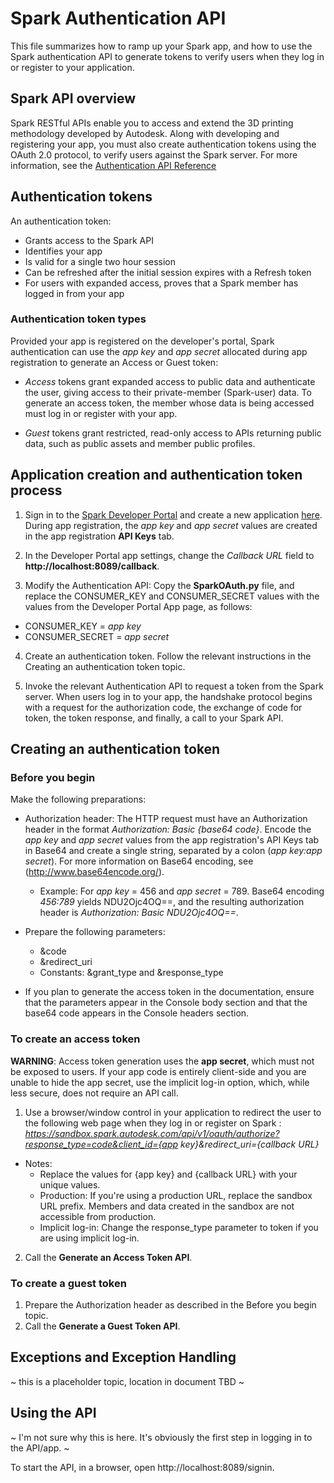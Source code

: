 # Spark Authentication API

This file summarizes how to ramp up your Spark app, and how to use the Spark authentication API to generate tokens to verify users when they log in or register to your application.

## Spark API overview

Spark RESTful APIs enable you to access and extend the 3D printing methodology developed by Autodesk. Along with developing and registering your app, you must also create authentication tokens using the OAuth 2.0 protocol, to verify users against the Spark server. For more information, see the [Authentication API Reference](http://docs.sparkauthentication.apiary.io/#reference/response-fields)

## Authentication tokens

An authentication token: 
* Grants access to the Spark API
* Identifies your app
* Is valid for a single two hour session
* Can be refreshed after the initial session expires with a Refresh token
* For users with expanded access, proves that a Spark member has logged in from your app

### Authentication token types

Provided your app is registered on the developer's portal, Spark authentication can use the *app key* and *app secret*  allocated during app registration to generate an Access or Guest token:

* *Access* tokens grant expanded access to public data and authenticate the user, giving access to their private-member (Spark-user) data. To generate an access token, the member whose data is being accessed must log in or register with your app.

* *Guest* tokens grant restricted, read-only access to APIs returning public data, such as public assets and member public profiles.

## Application creation and authentication token process

1. Sign in to the [Spark Developer Portal](https://spark.autodesk.com/developers/) and create a new application [here](https://spark.autodesk.com/developers/getStarted). During app registration, the *app key* and *app secret* values are  created in the app registration **API Keys** tab.

2. In the Developer Portal app settings, change the *Callback URL* field to **http://localhost:8089/callback**.

3. Modify the Authentication API: Copy the **SparkOAuth.py** file, and replace the CONSUMER_KEY and CONSUMER_SECRET values with the values from the Developer Portal App page, as follows: 
  * CONSUMER_KEY = *app key*
  * CONSUMER_SECRET = *app secret*

4. Create an authentication token. Follow the relevant instructions in the Creating an authentication token topic.

5. Invoke the relevant Authentication API to request a token from the Spark server. When users log in to your app, the handshake protocol begins with a request for the authorization code, the exchange of code for token, the token response, and finally, a call to your Spark API.

## Creating an authentication token

### Before you begin
Make the following preparations: 

* Authorization header: The HTTP request must have an Authorization header in the format *Authorization: Basic {base64 code}*. Encode the *app key* and *app secret* values from the app registration's API Keys tab in Base64 and create a single string, separated by a colon (*app key:app secret*). For more information on Base64 encoding, see (http://www.base64encode.org/).
  * Example: For *app key* = 456 and *app secret* = 789. Base64 encoding *456:789* yields NDU2Ojc4OQ==, and the resulting authorization header is *Authorization: Basic NDU2Ojc4OQ==*.

* Prepare the following parameters: 
  * &code 
  * &redirect_uri
  * Constants: &grant_type and &response_type

* If you plan to generate the access token in the documentation, ensure that the parameters appear in the Console body section and that the base64 code appears in the Console headers section.

### To create an access token

**WARNING**: Access token generation uses the **app secret**, which must not be exposed to users. If your app code is entirely client-side and you are unable to hide the app secret, use the implicit log-in option, which, while less secure, does not require an API call.

1.  Use a browser/window control in your application to redirect the user to the following web page when they log in or register on Spark : *https://sandbox.spark.autodesk.com/api/v1/oauth/authorize?response_type=code&client_id={app key}&redirect_uri={callback URL}*
  * Notes:
    * Replace the values for {app key} and {callback URL} with your unique values.
    * Production: If you're using a production URL, replace the sandbox URL prefix. Members and data created in the sandbox are not accessible from production.
    * Implicit log-in: Change the response_type parameter to token if you are using implicit log-in.

2.  Call the **Generate an Access Token API**. 
 
### To create a guest token

1. Prepare the Authorization header as described in the Before you begin topic.
2. Call the **Generate a Guest Token API**.


## Exceptions and Exception Handling
~ this is a placeholder topic, location in document TBD ~

## Using the API  
~ I'm not sure why this is here. It's obviously the first step in logging in to the API/app.  ~ 

To start the API, in a browser, open http://localhost:8089/signin.
